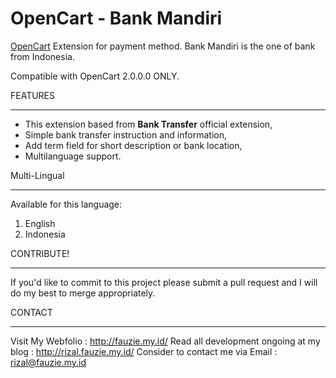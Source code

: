 OpenCart - Bank Mandiri
=======================

[OpenCart](http://opencart.com/) Extension for payment method. Bank Mandiri is the one of bank from Indonesia.

Compatible with OpenCart 2.0.0.0 ONLY.

FEATURES
________

* This extension based from **Bank Transfer** official extension,
* Simple bank transfer instruction and information,
* Add term field for short description or bank location,
* Multilanguage support.

Multi-Lingual
_____________

Available for this language:
1. English
2. Indonesia

CONTRIBUTE!
___________

If you'd like to commit to this project please submit a pull request and I will do my best to merge appropriately.

CONTACT
_______

Visit My Webfolio : http://fauzie.my.id/
Read all development ongoing at my blog : http://rizal.fauzie.my.id/
Consider to contact me via Email : rizal@fauzie.my.id
